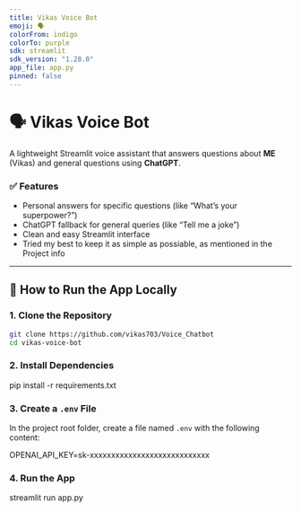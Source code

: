 ```yaml
---
title: Vikas Voice Bot
emoji: 🗣️
colorFrom: indigo
colorTo: purple
sdk: streamlit
sdk_version: "1.28.0"
app_file: app.py
pinned: false
---
```

# 🗣️ Vikas Voice Bot

A lightweight Streamlit voice assistant that answers questions about **ME** (Vikas) and general questions using **ChatGPT**.

### ✅ Features

- Personal answers for specific questions (like “What’s your superpower?”)
- ChatGPT fallback for general queries (like “Tell me a joke”)
- Clean and easy Streamlit interface
- Tried my best to keep it as simple as possiable, as mentioned in the Project info

---

## 🚀 How to Run the App Locally

### 1. Clone the Repository

```bash
git clone https://github.com/vikas703/Voice_Chatbot
cd vikas-voice-bot
```

### 2. Install Dependencies

pip install -r requirements.txt

### 3. Create a `.env` File

In the project root folder, create a file named `.env` with the following content:

OPENAI_API_KEY=sk-xxxxxxxxxxxxxxxxxxxxxxxxxxxx

### 4. Run the App

streamlit run app.py
